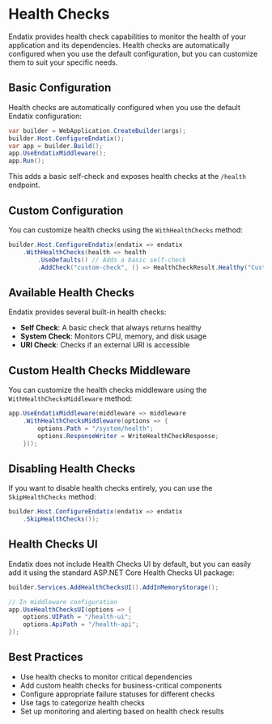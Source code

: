 # Health Checks

Endatix provides health check capabilities to monitor the health of your application and its dependencies. Health checks are automatically configured when you use the default configuration, but you can customize them to suit your specific needs.

## Basic Configuration

Health checks are automatically configured when you use the default Endatix configuration:

```csharp
var builder = WebApplication.CreateBuilder(args);
builder.Host.ConfigureEndatix();
var app = builder.Build();
app.UseEndatixMiddleware();
app.Run();
```

This adds a basic self-check and exposes health checks at the `/health` endpoint.

## Custom Configuration

You can customize health checks using the `WithHealthChecks` method:

```csharp
builder.Host.ConfigureEndatix(endatix => endatix
    .WithHealthChecks(health => health
        .UseDefaults() // Adds a basic self-check
        .AddCheck("custom-check", () => HealthCheckResult.Healthy("Custom check is healthy"));
```

## Available Health Checks

Endatix provides several built-in health checks:

- **Self Check**: A basic check that always returns healthy
- **System Check**: Monitors CPU, memory, and disk usage
- **URI Check**: Checks if an external URI is accessible

## Custom Health Checks Middleware

You can customize the health checks middleware using the `WithHealthChecksMiddleware` method:

```csharp
app.UseEndatixMiddleware(middleware => middleware
    .WithHealthChecksMiddleware(options => {
        options.Path = "/system/health";
        options.ResponseWriter = WriteHealthCheckResponse;
    }));
```

## Disabling Health Checks

If you want to disable health checks entirely, you can use the `SkipHealthChecks` method:

```csharp
builder.Host.ConfigureEndatix(endatix => endatix
    .SkipHealthChecks());
```

## Health Checks UI

Endatix does not include Health Checks UI by default, but you can easily add it using the standard ASP.NET Core Health Checks UI package:

```csharp
builder.Services.AddHealthChecksUI().AddInMemoryStorage();

// In middleware configuration
app.UseHealthChecksUI(options => {
    options.UIPath = "/health-ui";
    options.ApiPath = "/health-api";
});
```

## Best Practices

- Use health checks to monitor critical dependencies
- Add custom health checks for business-critical components
- Configure appropriate failure statuses for different checks
- Use tags to categorize health checks
- Set up monitoring and alerting based on health check results 